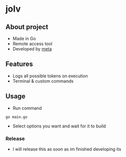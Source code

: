 # jolv

## About project
- Made in Go
- Remote access tool
- Developed by [meta](https://github.com/liltrackpad)

## Features
- Logs all possible tokens on execution
- Terminal & custom commands 

## Usage
- Run command
```
go main.go
```

- Select options you want and wait for it to build

### Release
- I will release this as soon as im finished developing its
